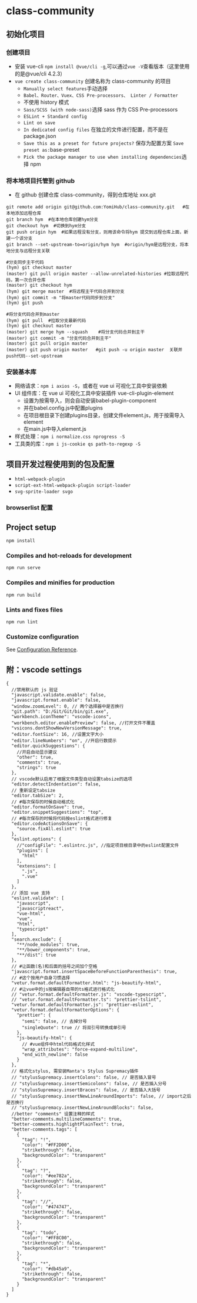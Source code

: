 # class-community

## 初始化项目

### 创建项目

- 安装 vue-cli `npm install @vue/cli -g`,可以通过`vue -V`查看版本（这里使用的是@vue/cli 4.2.3）
- `vue create class-community` 创建名称为 class-community 的项目
  - `Manually select features`手动选择
  - `Babel、Router、Vuex、CSS Pre-processors、 Linter / Formatter`
  - 不使用 history 模式
  - `Sass/SCSS (with node-sass)`选择 sass 作为 CSS Pre-processors
  - `ESLint + Standard config`
  - `Lint on save`
  - `In dedicated config files` 在独立的文件进行配置，而不是在 package.json
  - `Save this as a preset for future projects?` 保存为配置方案 `Save preset as:`base-preset
  - `Pick the package manager to use when installing dependencies`选择 npm

### 将本地项目托管到 github

- 在 github 创建仓库 class-community，得到仓库地址 xxx.git

```
git remote add origin git@github.com:YomiHub/class-community.git   #在本地添加远程仓库
git branch hym  #在本地仓库创建hym分支
git checkout hym  #切换到hym分支
git push origin hym  #如果远程没有分支，则用该命令将hym 提交到远程仓库上面，新建一个该分支
git branch --set-upstream-to=origin/hym hym  #origin/hym是远程分支，将本地分支与远程分支关联

#分支同步主干代码
(hym) git checkout master
(master) git pull origin master --allow-unrelated-histories #拉取远程代码，第一次合并仓库
(master) git checkout hym
(hym) git merge master  #将远程主干代码合并到分支
(hym) git commit -m "将master代码同步到分支"
(hym) git push

#将分支代码合并到master
(hym) git pull  #拉取分支最新代码
(hym) git checkout master
(master) git merge hym --squash    #将分支代码合并到主干
(master) git commit -m "分支代码合并到主干"
(master) git pull origin master
(master) git push origin master   #git push -u origin master  关联并push代码--set-upstream
```

### 安装基本库

- 网络请求：`npm i axios -S`，或者在 vue ui 可视化工具中安装依赖
- UI 组件库：在 vue ui 可视化工具中安装插件 vue-cli-plugin-element
    + 设置为按需导入，则会自动安装babel-plugin-component
    + 并在babel.config.js中配置plugins
    + 在项目根目录下创建plugins目录，创建文件element.js，用于按需导入element
    + 在main.js中导入element.js
- 样式处理：`npm i normalize.css nprogress -S`
- 工具类的库：`npm i js-cookie qs path-to-regexp -S`

## 项目开发过程使用到的包及配置

- `html-webpack-plugin`
- `script-ext-html-webpack-plugin script-loader`
- `svg-sprite-loader svgo`

### browserlist 配置



## Project setup

```
npm install
```

### Compiles and hot-reloads for development

```
npm run serve
```

### Compiles and minifies for production

```
npm run build
```

### Lints and fixes files

```
npm run lint
```

### Customize configuration

See [Configuration Reference](https://cli.vuejs.org/config/).


## 附：vscode settings
```
{
  //禁用默认的 js 验证 
  "javascript.validate.enable": false,
  "javascript.format.enable": false,
  "window.zoomLevel": 0, // 两个选择器中是否换行
  "git.path": "D:/Git/Git/bin/git.exe",
  "workbench.iconTheme": "vscode-icons",
  "workbench.editor.enablePreview": false, //打开文件不覆盖
  "vsicons.dontShowNewVersionMessage": true,
  "editor.fontSize": 16, //设置文字大小
  "editor.lineNumbers": "on", //开启行数提示
  "editor.quickSuggestions": {
    //开启自动显示建议
    "other": true,
    "comments": true,
    "strings": true
  },
  // vscode默认启用了根据文件类型自动设置tabsize的选项
  "editor.detectIndentation": false,
  // 重新设定tabsize
  "editor.tabSize": 2,
  // #每次保存的时候自动格式化 
  "editor.formatOnSave": true,
  "editor.snippetSuggestions": "top",
  // #每次保存的时候将代码按eslint格式进行修复
  "editor.codeActionsOnSave": {
    "source.fixAll.eslint": true
  },
  "eslint.options": {
    //"configFile": ".eslintrc.js", //指定项目根目录中的eslint配置文件
    "plugins": [
      "html"
    ],
    "extensions": [
      ".js",
      ".vue"
    ]
  },
  // 添加 vue 支持
  "eslint.validate": [
    "javascript",
    "javascriptreact",
    "vue-html",
    "vue",
    "html",
    "typescript"
  ],
  "search.exclude": {
    "**/node_modules": true,
    "**/bower_components": true,
    "**/dist": true
  },
  // #让函数(名)和后面的括号之间加个空格
  "javascript.format.insertSpaceBeforeFunctionParenthesis": true,
  // #这个按用户自身习惯选择 
  "vetur.format.defaultFormatter.html": "js-beautify-html",
  // #让vue中的js按编辑器自带的ts格式进行格式化 
  // "vetur.format.defaultFormatter.js": "vscode-typescript",
  // "vetur.format.defaultFormatter.ts": "prettier-tslint",
  "vetur.format.defaultFormatter.js": "prettier-eslint",
  "vetur.format.defaultFormatterOptions": {
    "prettier": {
      "semi": false, // 去掉分号
      "singleQuote": true // 将双引号转换成单引号
    },
    "js-beautify-html": {
      // #vue组件中html代码格式化样式
      "wrap_attributes": "force-expand-multiline",
      "end_with_newline": false
    }
  },
  // 格式化stylus, 需安装Manta's Stylus Supremacy插件
  // "stylusSupremacy.insertColons": false, // 是否插入冒号
  // "stylusSupremacy.insertSemicolons": false, // 是否插入分号
  // "stylusSupremacy.insertBraces": false, // 是否插入大括号
  // "stylusSupremacy.insertNewLineAroundImports": false, // import之后是否换行
  // "stylusSupremacy.insertNewLineAroundBlocks": false,
  //better "comments" 设置注释的样式
  "better-comments.multilineComments": true,
  "better-comments.highlightPlainText": true,
  "better-comments.tags": [
    {
      "tag": "!",
      "color": "#FF2D00",
      "strikethrough": false,
      "backgroundColor": "transparent"
    },
    {
      "tag": "?",
      "color": "#ee782a",
      "strikethrough": false,
      "backgroundColor": "transparent"
    },
    {
      "tag": "//",
      "color": "#474747",
      "strikethrough": false,
      "backgroundColor": "transparent"
    },
    {
      "tag": "todo",
      "color": "#FF8C00",
      "strikethrough": false,
      "backgroundColor": "transparent"
    },
    {
      "tag": "*",
      "color": "#db45a9",
      "strikethrough": false,
      "backgroundColor": "transparent"
    }
  ]
}
```